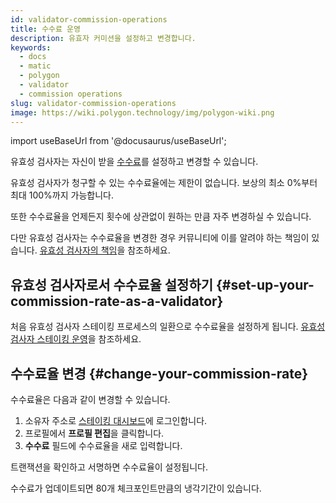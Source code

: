 ```yaml
---
id: validator-commission-operations
title: 수수료 운영
description: 유효자 커미션을 설정하고 변경합니다.
keywords:
  - docs
  - matic
  - polygon
  - validator
  - commission operations
slug: validator-commission-operations
image: https://wiki.polygon.technology/img/polygon-wiki.png
---
```

import useBaseUrl from '@docusaurus/useBaseUrl';

유효성 검사자는 자신이 받을 [수수료](/docs/maintain/glossary.md#commission)를 설정하고 변경할 수 있습니다.

유효성 검사자가 청구할 수 있는 수수료율에는 제한이 없습니다. 보상의 최소 0%부터 최대 100%까지 가능합니다.

또한 수수료율을 언제든지 횟수에 상관없이 원하는 만큼 자주 변경하실 수 있습니다.

다만 유효성 검사자는 수수료율을 변경한 경우 커뮤니티에 이를 알려야 하는 책임이 있습니다. [유효성 검사자의 책임](/docs/maintain/validator/responsibilities)을 참조하세요.

## 유효성 검사자로서 수수료율 설정하기 {#set-up-your-commission-rate-as-a-validator}

처음 유효성 검사자 스테이킹 프로세스의 일환으로 수수료율을 설정하게 됩니다. [유효성 검사자 스테이킹 운영](validator-staking-operations.md)을 참조하세요.

## 수수료율 변경 {#change-your-commission-rate}

수수료율은 다음과 같이 변경할 수 있습니다.

1. 소유자 주소로 [스테이킹 대시보드](https://staking.polygon.technology/)에 로그인합니다.
1. 프로필에서 **프로필 편집**을 클릭합니다.
1. **수수료** 필드에 수수료율을 새로 입력합니다.

트랜잭션을 확인하고 서명하면 수수료율이 설정됩니다.

수수료가 업데이트되면 80개 체크포인트만큼의 냉각기간이 있습니다.
